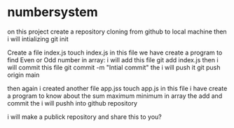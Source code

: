 # numbersystem
on this project 
create a repository
cloning from github to local machine
then i will intializing 
git init

Create a file index.js
touch index.js
in this file we have create a program to find Even or Odd number in array:
i will add this file 
git add index.js
then i will commit this file
git commit -m "Intial commit"
the i will push it 
git push origin main

then again i created another file app.jss
touch app.js
in this file i have create a program to know about the sum maximum minimum in array 
the add and commit 
the i will pushh into github repository

i will make a publick repository and share this to you?

